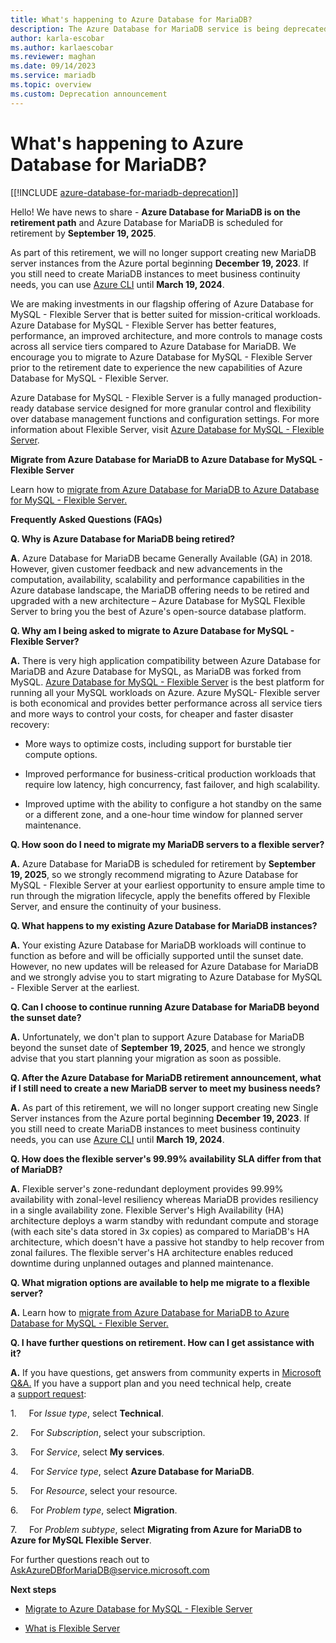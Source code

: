 ```yaml
---
title: What's happening to Azure Database for MariaDB?
description: The Azure Database for MariaDB service is being deprecated.
author: karla-escobar
ms.author: karlaescobar
ms.reviewer: maghan
ms.date: 09/14/2023
ms.service: mariadb
ms.topic: overview
ms.custom: Deprecation announcement
---
```


# __What's happening to Azure Database for MariaDB?__

[[!INCLUDE [azure-database-for-mariadb-deprecation](Includes/azure-database-for-mariadb-deprecation.md)]]

Hello! We have news to share - __Azure Database for MariaDB is on the retirement path__ and Azure Database for MariaDB is scheduled for retirement by __September 19, 2025__.

As part of this retirement, we will no longer support creating new MariaDB server instances from the Azure portal beginning __December 19, 2023__. If you still need to create MariaDB instances to meet business continuity needs, you can use [Azure CLI](/azure/mysql/single-server/quickstart-create-mysql-server-database-using-azure-cli) until __March 19, 2024__.

We are making investments in our flagship offering of Azure Database for MySQL - Flexible Server that is better suited for mission-critical workloads. Azure Database for MySQL - Flexible Server has better features, performance, an improved architecture, and more controls to manage costs across all service tiers compared to Azure Database for MariaDB. We encourage you to migrate to Azure Database for MySQL - Flexible Server prior to the retirement date to experience the new capabilities of Azure Database for MySQL - Flexible Server.

Azure Database for MySQL - Flexible Server is a fully managed production-ready database service designed for more granular control and flexibility over database management functions and configuration settings. For more information about Flexible Server, visit [Azure Database for MySQL - Flexible Server](/azure/mysql/flexible-server/overview).

__Migrate from Azure Database for MariaDB to Azure Database for MySQL - Flexible Server__

Learn how to [migrate from Azure Database for MariaDB to Azure Database for MySQL - Flexible Server.](https://aka.ms/AzureMariaDBtoAzureMySQL)

__Frequently Asked Questions (FAQs)__

__Q. Why is Azure Database for MariaDB being retired?__

__A.__ Azure Database for MariaDB became Generally Available (GA) in 2018. However, given customer feedback and new advancements in the computation, availability, scalability and performance capabilities in the Azure database landscape, the MariaDB offering needs to be retired and upgraded with a new architecture – Azure Database for MySQL Flexible Server to bring you the best of Azure's open-source database platform.

__Q. Why am I being asked to migrate to Azure Database for MySQL - Flexible Server?__

__A.__ There is very high application compatibility between Azure Database for MariaDB and Azure Database for MySQL, as MariaDB was forked from MySQL. [Azure Database for MySQL - Flexible Server](https://azure.microsoft.com/pricing/details/mysql/flexible-server/#overview) is the best platform for running all your MySQL workloads on Azure. Azure MySQL- Flexible server is both economical and provides better performance across all service tiers and more ways to control your costs, for cheaper and faster disaster recovery:

- More ways to optimize costs, including support for burstable tier compute options.

- Improved performance for business-critical production workloads that require low latency, high concurrency, fast failover, and high scalability.

- Improved uptime with the ability to configure a hot standby on the same or a different zone, and a one-hour time window for planned server maintenance.

__Q. How soon do I need to migrate my MariaDB servers to a flexible server?__

__A.__ Azure Database for MariaDB is scheduled for retirement by __September 19, 2025__, so we strongly recommend migrating to Azure Database for MySQL - Flexible Server at your earliest opportunity to ensure ample time to run through the migration lifecycle, apply the benefits offered by Flexible Server, and ensure the continuity of your business.

__Q. What happens to my existing Azure Database for MariaDB instances?__

__A.__ Your existing Azure Database for MariaDB workloads will continue to function as before and will be officially supported until the sunset date. However, no new updates will be released for Azure Database for MariaDB and we strongly advise you to start migrating to Azure Database for MySQL - Flexible Server at the earliest.

__Q. Can I choose to continue running Azure Database for MariaDB beyond the sunset date?__

__A.__ Unfortunately, we don't plan to support Azure Database for MariaDB beyond the sunset date of __September 19, 2025__, and hence we strongly advise that you start planning your migration as soon as possible.

__Q. After the Azure Database for MariaDB retirement announcement, what if I still need to create a new MariaDB server to meet my business needs?__

__A.__ As part of this retirement, we will no longer support creating new Single Server instances from the Azure portal beginning __December 19, 2023__. If you still need to create MariaDB instances to meet business continuity needs, you can use [Azure CLI](/azure/mysql/single-server/quickstart-create-mysql-server-database-using-azure-cli) until **March 19, 2024**.

__Q. How does the flexible server's 99.99% availability SLA differ from that of MariaDB?__

__A.__ Flexible server's zone-redundant deployment provides 99.99% availability with zonal-level resiliency whereas MariaDB provides resiliency in a single availability zone. Flexible Server's High Availability (HA) architecture deploys a warm standby with redundant compute and storage (with each site's data stored in 3x copies) as compared to MariaDB's HA architecture, which doesn't have a passive hot standby to help recover from zonal failures. The flexible server's HA architecture enables reduced downtime during unplanned outages and planned maintenance.

__Q. What migration options are available to help me migrate to a flexible server?__

__A.__ Learn how to [migrate from Azure Database for MariaDB to Azure Database for MySQL - Flexible Server.](https://aka.ms/AzureMariaDBtoAzureMySQL)

__Q. I have further questions on retirement. How can I get assistance with it?__

__A.__ If you have questions, get answers from community experts in [Microsoft Q&A.](/answers/tags/56/azure-database-mariadb) If you have a support plan and you need technical help, create a [support request](https://portal.azure.com/#blade/Microsoft_Azure_Support/HelpAndSupportBlade/newsupportrequest):

1.     For _Issue type_, select __Technical__.

2.     For _Subscription_, select your subscription.

3.     For _Service_, select __My services__.

4.     For _Service type_, select __Azure Database for MariaDB__.

5.     For _Resource_, select your resource.

6.     For _Problem type_, select __Migration__.

7.     For _Problem subtype_, select __Migrating from Azure for MariaDB to Azure for MySQL Flexible Server__.

For further questions reach out to [AskAzureDBforMariaDB@service.microsoft.com](mailto:AskAzureDBforMariaDB@service.microsoft.com)

__Next steps__

- [Migrate to Azure Database for MySQL - Flexible Server](https://aka.ms/AzureMariaDBtoAzureMySQL)

- [What is Flexible Server](/azure/mysql/flexible-server/overview)


